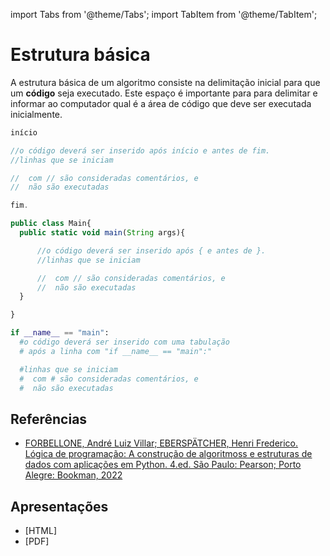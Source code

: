 import Tabs from '@theme/Tabs';
import TabItem from '@theme/TabItem';

# Estrutura básica

A estrutura básica de um algoritmo consiste na delimitação inicial para que um **código** seja executado. Este espaço é importante para para delimitar e informar ao computador qual é a área de código que deve ser executada inicialmente.


<Tabs groupId='language'>
  <TabItem value="pseudocodigo" label="Pseudocódigo" default>

  ```c
  início

  //o código deverá ser inserido após início e antes de fim.
  //linhas que se iniciam 
  
  //  com // são consideradas comentários, e 
  //  não são executadas

  fim.
  ```

  </TabItem>
  <TabItem value="java" label="Java">

  ```javascript
  public class Main{
    public static void main(String args){

        //o código deverá ser inserido após { e antes de }.
        //linhas que se iniciam 

        //  com // são consideradas comentários, e 
        //  não são executadas
    }

  }
  ```

  </TabItem>
  <TabItem value="python" label="Python">

  ```python
  if __name__ == "main":
    #o código deverá ser inserido com uma tabulação
    # após a linha com "if __name__ == "main":"

    #linhas que se iniciam 
    #  com # são consideradas comentários, e 
    #  não são executadas
  ```

  </TabItem>
</Tabs>

## Referências
- [FORBELLONE, André Luiz Villar; EBERSPÄTCHER, Henri Frederico. Lógica de programação: A construção de algoritmoss e estruturas de dados com aplicações em Python. 4.ed. São Paulo: Pearson; Porto Alegre: Bookman, 2022](https://plataforma.bvirtual.com.br/Leitor/Publicacao/200078/pdf)

## Apresentações
- [HTML]
- [PDF] 
